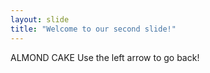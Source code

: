 ```yaml
---
layout: slide
title: "Welcome to our second slide!"
---
```

ALMOND CAKE
Use the left arrow to go back!
